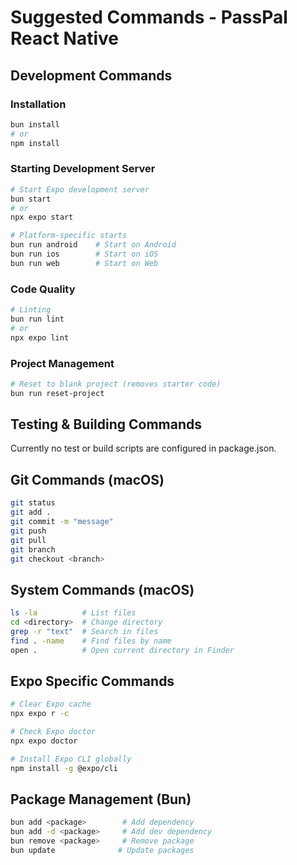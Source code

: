 # Suggested Commands - PassPal React Native

## Development Commands

### Installation
```bash
bun install
# or
npm install
```

### Starting Development Server
```bash
# Start Expo development server
bun start
# or
npx expo start

# Platform-specific starts
bun run android    # Start on Android
bun run ios        # Start on iOS  
bun run web        # Start on Web
```

### Code Quality
```bash
# Linting
bun run lint
# or
npx expo lint
```

### Project Management
```bash
# Reset to blank project (removes starter code)
bun run reset-project
```

## Testing & Building Commands
Currently no test or build scripts are configured in package.json.

## Git Commands (macOS)
```bash
git status
git add .
git commit -m "message"
git push
git pull
git branch
git checkout <branch>
```

## System Commands (macOS)
```bash
ls -la          # List files
cd <directory>  # Change directory
grep -r "text"  # Search in files
find . -name    # Find files by name
open .          # Open current directory in Finder
```

## Expo Specific Commands
```bash
# Clear Expo cache
npx expo r -c

# Check Expo doctor
npx expo doctor

# Install Expo CLI globally
npm install -g @expo/cli
```

## Package Management (Bun)
```bash
bun add <package>        # Add dependency
bun add -d <package>     # Add dev dependency
bun remove <package>     # Remove package
bun update              # Update packages
```